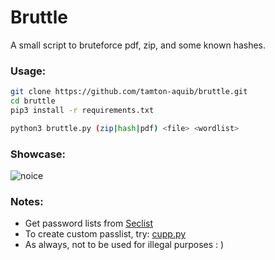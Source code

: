
# Bruttle

A small script to bruteforce pdf, zip, and some known hashes.


### Usage:
```bash
git clone https://github.com/tamton-aquib/bruttle.git
cd bruttle
pip3 install -r requirements.txt

python3 bruttle.py (zip|hash|pdf) <file> <wordlist>
```

### Showcase:
![noice](https://user-images.githubusercontent.com/77913442/131712946-5aa50471-5b94-4f0c-97ff-08928c9e0316.gif)

### Notes:
* Get password lists from [Seclist](https://github.com/danielmiessler/SecLists/tree/master/Passwords)
* To create custom passlist, try: [cupp.py](https://github.com/Mebus/cupp)
* As always, not to be used for illegal purposes  : )
